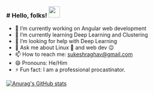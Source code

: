 ### # Hello, folks! <img src="https://raw.githubusercontent.com/MartinHeinz/MartinHeinz/master/wave.gif" width="30px">


<!--
**sukesh02/sukesh02** is a ✨ _special_ ✨ repository because its `README.md` (this file) appears on your GitHub profile.
-->

- 🔭 I’m currently working on Angular web development
- 🌱 I’m currently learning Deep Learning and Clustering
- 🤔 I’m looking for help with Deep Learning
- 💬 Ask me about Linux 🐧 and web dev 😉
- 📫 How to reach me: sukeshraghav@gmail.com
- 😄 Pronouns: He/Him
- ⚡ Fun fact: I am a professional procastinator.


[![Anurag's GitHub stats](https://github-readme-stats.vercel.app/api?username=sukesh02)](https://github.com/anuraghazra/github-readme-stats)

